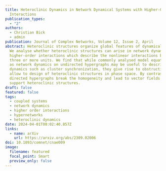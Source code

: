 ```yaml
---
title: Heteroclinic Dynamics in Network Dynamical Systems with Higher-Order
  Interactions
publication_types:
  - "2"
authors:
  - Christian Bick
  - admin
publication: Journal of Complex Networks, Volume 12, Issue 2, April
abstract: Heteroclinic structures organize global features of dynamical systems.
  We analyse whether heteroclinic structures can arise in network dynamics with
  higher-order interactions which describe the nonlinear interactions between
  three or more units. We find that while commonly analysed model equations such
  as network dynamics on undirected hypergraphs may be useful to describe local
  dynamics such as cluster synchronization, they give rise to obstructions that
  allow to design of heteroclinic structures in phase space. By contrast,
  directed hypergraphs break the homogeneity and lead to vector fields that
  support heteroclinic structures.
draft: false
featured: false
tags:
  - coupled systems
  - network dynamics
  - higher order interactions
  - hypernetworks
  - heteroclinic dynamics
date: 2024-04-01T08:02:40.857Z
links:
  - name: arXiv
    url: https://arxiv.org/abs/2309.02006
doi: 10.1093/comnet/cnae009
image:
  filename: featured
  focal_point: Smart
  preview_only: false
---
```

